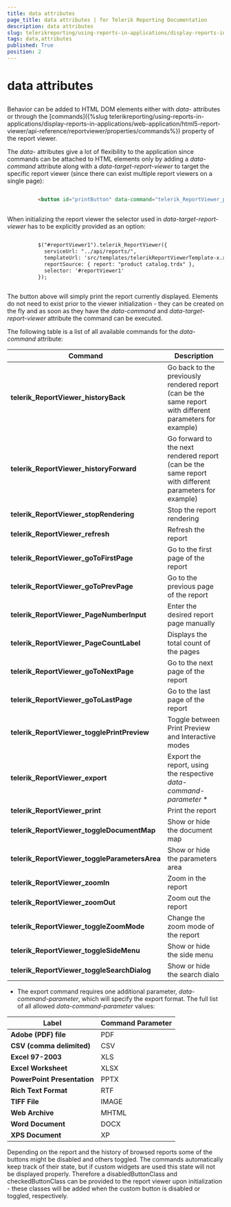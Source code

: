 ```yaml
---
title: data attributes
page_title: data attributes | for Telerik Reporting Documentation
description: data attributes
slug: telerikreporting/using-reports-in-applications/display-reports-in-applications/web-application/html5-report-viewer/api-reference/data-attributes
tags: data,attributes
published: True
position: 2
---
```


# data attributes



## 

Behavior can be added to HTML DOM elements either with *data-* attributes or through the [commands]({%slug telerikreporting/using-reports-in-applications/display-reports-in-applications/web-application/html5-report-viewer/api-reference/reportviewer/properties/commands%}) property of the report viewer.
        

The *data-* attributes give a lot of flexibility to the application since commands can be attached to HTML elements 
          only by adding a *data-command* attribute along with a *data-target-report-viewer* to target the specific report viewer 
          (since there can exist multiple report viewers on a single page):
        

	
````HTML

          <button id="printButton" data-command="telerik_ReportViewer_print" data-target-report-viewer="#reportViewer1">Print report</button>
          
````



When initializing the report viewer the selector used in *data-target-report-viewer* has to be explicitly provided as an
          option:
        

	
````HTML

          $("#reportViewer1").telerik_ReportViewer({
            serviceUrl: "../api/reports/",
            templateUrl: 'src/templates/telerikReportViewerTemplate-x.x.x.x.html',
            reportSource: { report: "product catalog.trdx" },
            selector: '#reportViewer1'
          });
          
````



The button above will simply print the report currently displayed.
          Elements do not need to exist prior to the viewer initialization - they can be created on the fly
          and as soon as they have the *data-command* and *data-target-report-viewer* attribute 
          the command can be executed.
        

The following table is a list of all available commands for the *data-command* attribute:
        


| Command | Description |
| ------ | ------ |
| __telerik_ReportViewer_historyBack__ |Go back to the previously rendered report (can be the same report with different parameters for example)|
| __telerik_ReportViewer_historyForward__ |Go forward to the next rendered report (can be the same report with different parameters for example)|
| __telerik_ReportViewer_stopRendering__ |Stop the report rendering|
| __telerik_ReportViewer_refresh__ |Refresh the report|
| __telerik_ReportViewer_goToFirstPage__ |Go to the first page of the report|
| __telerik_ReportViewer_goToPrevPage__ |Go to the previous page of the report|
| __telerik_ReportViewer_PageNumberInput__ |Enter the desired report page manually|
| __telerik_ReportViewer_PageCountLabel__ |Displays the total count of the pages|
| __telerik_ReportViewer_goToNextPage__ |Go to the next page of the report|
| __telerik_ReportViewer_goToLastPage__ |Go to the last page of the report|
| __telerik_ReportViewer_togglePrintPreview__ |Toggle between Print Preview and Interactive modes|
| __telerik_ReportViewer_export__ |Export the report, using the respective *data-command-parameter* *|
| __telerik_ReportViewer_print__ |Print the report|
| __telerik_ReportViewer_toggleDocumentMap__ |Show or hide the document map|
| __telerik_ReportViewer_toggleParametersArea__ |Show or hide the parameters area|
| __telerik_ReportViewer_zoomIn__ |Zoom in the report|
| __telerik_ReportViewer_zoomOut__ |Zoom out the report|
| __telerik_ReportViewer_toggleZoomMode__ |Change the zoom mode of the report|
| __telerik_ReportViewer_toggleSideMenu__ |Show or hide the side menu|
| __telerik_ReportViewer_toggleSearchDialog__ |Show or hide the search dialo|




* The export command requires one additional parameter, *data-command-parameter*, which will specify the export format. 
          The full list of all allowed *data-command-parameter* values:
        


| Label | Command Parameter |
| ------ | ------ |
| __Adobe (PDF) file__ |PDF|
| __CSV (comma delimited)__ |CSV|
| __Excel 97-2003__ |XLS|
| __Excel Worksheet__ |XLSX|
| __PowerPoint Presentation__ |PPTX|
| __Rich Text Format__ |RTF|
| __TIFF File__ |IMAGE|
| __Web Archive__ |MHTML|
| __Word Document__ |DOCX|
| __XPS Document__ |XP|




Depending on the report and the history of browsed reports some of the buttons might be disabled and others toggled. 
          The commands automatically keep track of their state, but if custom widgets are used this state will not be displayed properly. 
          Therefore a disabledButtonClass and checkedButtonClass can be provided to the report viewer upon initialization - 
          these classes will be added when the custom button is disabled or toggled, respectively.
        
